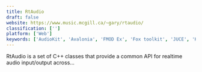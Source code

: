 ```yaml
---
title: RtAudio
draft: false 
website: https://www.music.mcgill.ca/~gary/rtaudio/
classification: ['']
platform: ['Web']
keywords: ['AudioKit', 'Avalonia', 'FMOD Ex', 'Fox toolkit', 'JUCE', 'KFR', 'OpenAL', 'OpenAL Soft', 'Photon Micro GUI', 'PortAudio', 'Qt', 'Qt Creator', 'SyncOnSet', 'Uno Platform', 'Wwise', 'wxWidgets']
---
```

RtAudio is a set of C++ classes that provide a common API for realtime audio input/output across...